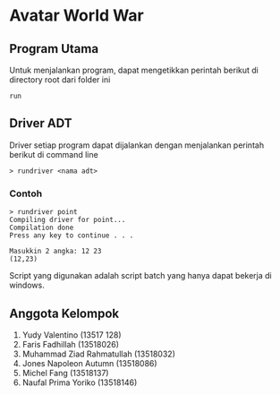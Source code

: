 # Avatar World War
## Program Utama
Untuk menjalankan program, dapat mengetikkan perintah berikut di directory root dari folder ini
```
run
```

## Driver ADT
Driver setiap program dapat dijalankan dengan menjalankan perintah berikut di command line
```
> rundriver <nama adt>
```

### Contoh
```
> rundriver point
Compiling driver for point...
Compilation done 
Press any key to continue . . . 

Masukkin 2 angka: 12 23
(12,23)
```

Script yang digunakan adalah script batch yang hanya dapat bekerja di windows.

## Anggota Kelompok
1. Yudy Valentino (13517  128)
2. Faris Fadhillah (13518026)
3. Muhammad Ziad Rahmatullah (13518032)
4. Jones Napoleon Autumn (13518086)
5. Michel Fang (13518137)
6. Naufal Prima Yoriko (13518146)
